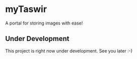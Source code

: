 # myTaswir
A portal for storing images with ease!

## Under Development
This project is right now under development. See you later :-)
